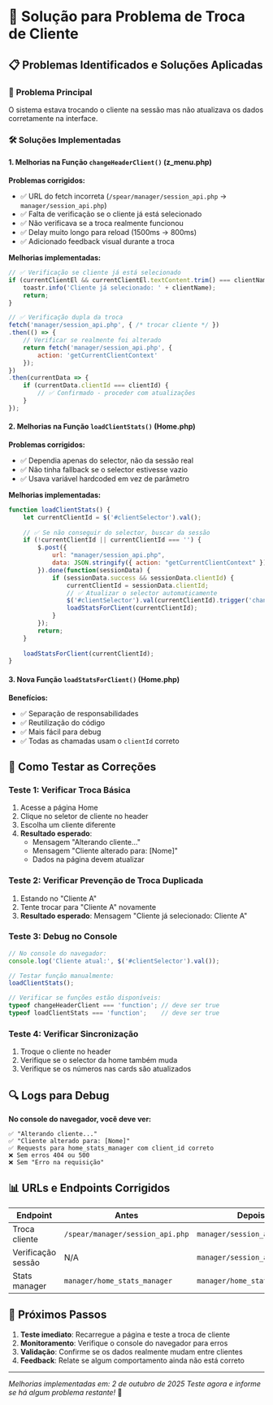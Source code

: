 # 🔧 Solução para Problema de Troca de Cliente

## 📋 Problemas Identificados e Soluções Aplicadas

### 🐛 **Problema Principal**
O sistema estava trocando o cliente na sessão mas não atualizava os dados corretamente na interface.

### 🛠️ **Soluções Implementadas**

#### 1. **Melhorias na Função `changeHeaderClient()` (z_menu.php)**

**Problemas corrigidos:**
- ✅ URL do fetch incorreta (`/spear/manager/session_api.php` → `manager/session_api.php`)
- ✅ Falta de verificação se o cliente já está selecionado
- ✅ Não verificava se a troca realmente funcionou
- ✅ Delay muito longo para reload (1500ms → 800ms)
- ✅ Adicionado feedback visual durante a troca

**Melhorias implementadas:**
```javascript
// ✅ Verificação se cliente já está selecionado
if (currentClientEl && currentClientEl.textContent.trim() === clientName) {
    toastr.info('Cliente já selecionado: ' + clientName);
    return;
}

// ✅ Verificação dupla da troca
fetch('manager/session_api.php', { /* trocar cliente */ })
.then(() => {
    // Verificar se realmente foi alterado
    return fetch('manager/session_api.php', { 
        action: 'getCurrentClientContext' 
    });
})
.then(currentData => {
    if (currentData.clientId === clientId) {
        // ✅ Confirmado - proceder com atualizações
    }
});
```

#### 2. **Melhorias na Função `loadClientStats()` (Home.php)**

**Problemas corrigidos:**
- ✅ Dependia apenas do selector, não da sessão real
- ✅ Não tinha fallback se o selector estivesse vazio
- ✅ Usava variável hardcoded em vez de parâmetro

**Melhorias implementadas:**
```javascript
function loadClientStats() {
    let currentClientId = $('#clientSelector').val();
    
    // ✅ Se não conseguir do selector, buscar da sessão
    if (!currentClientId || currentClientId === '') {
        $.post({
            url: "manager/session_api.php",
            data: JSON.stringify({ action: "getCurrentClientContext" })
        }).done(function(sessionData) {
            if (sessionData.success && sessionData.clientId) {
                currentClientId = sessionData.clientId;
                // ✅ Atualizar o selector automaticamente
                $('#clientSelector').val(currentClientId).trigger('change.select2');
                loadStatsForClient(currentClientId);
            }
        });
        return;
    }
    
    loadStatsForClient(currentClientId);
}
```

#### 3. **Nova Função `loadStatsForClient()` (Home.php)**

**Benefícios:**
- ✅ Separação de responsabilidades
- ✅ Reutilização do código
- ✅ Mais fácil para debug
- ✅ Todas as chamadas usam o `clientId` correto

## 🧪 **Como Testar as Correções**

### **Teste 1: Verificar Troca Básica**
1. Acesse a página Home
2. Clique no seletor de cliente no header
3. Escolha um cliente diferente
4. **Resultado esperado**: 
   - Mensagem "Alterando cliente..."
   - Mensagem "Cliente alterado para: [Nome]"
   - Dados na página devem atualizar

### **Teste 2: Verificar Prevenção de Troca Duplicada**
1. Estando no "Cliente A"
2. Tente trocar para "Cliente A" novamente
3. **Resultado esperado**: Mensagem "Cliente já selecionado: Cliente A"

### **Teste 3: Debug no Console**
```javascript
// No console do navegador:
console.log('Cliente atual:', $('#clientSelector').val());

// Testar função manualmente:
loadClientStats();

// Verificar se funções estão disponíveis:
typeof changeHeaderClient === 'function'; // deve ser true
typeof loadClientStats === 'function';    // deve ser true
```

### **Teste 4: Verificar Sincronização**
1. Troque o cliente no header
2. Verifique se o selector da home também muda
3. Verifique se os números nas cards são atualizados

## 🔍 **Logs para Debug**

**No console do navegador, você deve ver:**
```
✅ "Alterando cliente..."
✅ "Cliente alterado para: [Nome]"
✅ Requests para home_stats_manager com client_id correto
❌ Sem erros 404 ou 500
❌ Sem "Erro na requisição"
```

## 📊 **URLs e Endpoints Corrigidos**

| Endpoint | Antes | Depois | Status |
|----------|--------|---------|---------|
| Troca cliente | `/spear/manager/session_api.php` | `manager/session_api.php` | ✅ Corrigido |
| Verificação sessão | N/A | `manager/session_api.php` | ✅ Adicionado |
| Stats manager | `manager/home_stats_manager` | `manager/home_stats_manager` | ✅ Mantido |

## 🎯 **Próximos Passos**

1. **Teste imediato**: Recarregue a página e teste a troca de cliente
2. **Monitoramento**: Verifique o console do navegador para erros
3. **Validação**: Confirme se os dados realmente mudam entre clientes
4. **Feedback**: Relate se algum comportamento ainda não está correto

---

*Melhorias implementadas em: 2 de outubro de 2025*
*Teste agora e informe se há algum problema restante!* 🚀